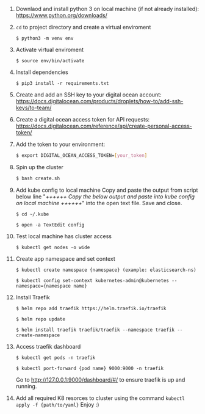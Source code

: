 
1. Downlaod and install python 3 on local machine (if not already installed): https://www.python.org/downloads/
2. ```cd``` to project directory and create a virtual enviroment
    ```
    $ python3 -m venv env
    ```
3. Activate virtual enviroment
    ```
    $ source env/bin/activate
    ```
4. Install dependencies
    ```
    $ pip3 install -r requirements.txt
    ```
5. Create and add an SSH key to your digital ocean account:
https://docs.digitalocean.com/products/droplets/how-to/add-ssh-keys/to-team/
6. Create a digital ocean access token for API requests:
https://docs.digitalocean.com/reference/api/create-personal-access-token/
7. Add the token to your environment:
    ```sh
    $ export DIGITAL_OCEAN_ACCESS_TOKEN=[your_token]
    ```
8. Spin up the cluster
    ```sh
    $ bash create.sh
    ```
9. Add kube config to local machine
Copy and paste the output from script below line "*++++++ Copy the below output and paste into kube config on local machine ++++++*" into the open text file. Save and close.
    ```
    $ cd ~/.kube
    ```
    ```
    $ open -a TextEdit config
    ```
    
10. Test local machine has cluster access
    ```
    $ kubectl get nodes -o wide
    ```
11. Create app namespace and set context
    ```
    $ kubectl create namespace {namespace} (example: elasticsearch-ns)
    ```
    ```
    $ kubectl config set-context kubernetes-admin@kubernetes --namespace={namespace name}
    ```
12. Install Traefik
    ```
    $ helm repo add traefik https://helm.traefik.io/traefik
    ```
    ```
    $ helm repo update
    ```
    ```
    $ helm install traefik traefik/traefik --namespace traefik --create-namespace
    ```
13. Access traefik dashboard 
    ```
    $ kubectl get pods -n traefik
    ```
    ```
    $ kubectl port-forward {pod name} 9000:9000 -n traefik
    ```
    Go to http://127.0.0.1:9000/dashboard/#/ to ensure traefik is up and running.

14. Add all required K8 resorces to cluster using the command ```kubectl apply -f {path/to/yaml}``` Enjoy :)